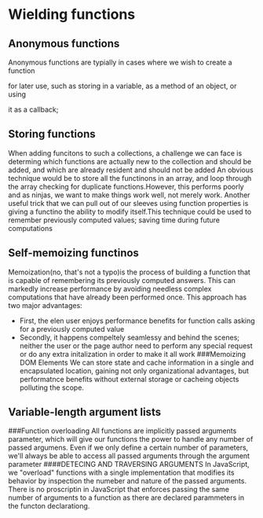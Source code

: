 # Wielding functions
## Anonymous functions
Anonymous functions are typially in cases where we wish to create a function

for later use, such as storing in a variable, as a method of an object, or using

it as a callback;
## Storing functions
When adding funcitons to such a collections, a challenge we can face is determing
which functions are actually new to the collection and should be added, and which
are already resident and should not be added
An obvious technique would be to store all the functinons in an array, and loop 
through the array checking for duplicate functions.However, this performs poorly
and as ninjas, we want to make things work well, not merely work.
Another useful trick that we can pull out of our sleeves using function properties
is giving a functino the ability to modify itself.This technique could be used to 
remember previously computed values; saving time during future computations
## Self-memoizing functinos
Memoization(no, that's not a typo)is the process of building a function that is 
capable of remembering its previously computed answers. This can markedly increase
performance by  avoiding needless complex computations that have already been 
performed once.
This approach has two major advantages:
* First, the elen user enjoys performance benefits for function calls asking
for a previously computed value
* Secondly, it happens compeltely seamlessy and behind the scenes; neither the 
user or the page author need to perform any special request or do any extra
initalization in order to make it all work
###Memoizing DOM Elements
We can store state and cache information in a single and encapsulated location,
gaining not only organizational advantages, but performatnce benefits without 
external storage or cacheing objects polluting the scope.
## Variable-length argument lists
###Function overloading
All functions are implicitly passed arguments parameter, which will give
our functions the power to handle any number of passed argumens. Even if 
we only define a certain number of parameters, we'll always be able to 
access all passed arguments through the argument parameter
####DETECING AND TRAVERSING ARGUMENTS
In JavaScript, we "overload" functions with a single implementation that
modifies its behavior by inspection the numeber and nature of the passed
arguments.
There is no proscriptin in JavaScript that enforces passing the same number
of arguments to a function as there are declared parammeters in the functon
declarationg.
 
